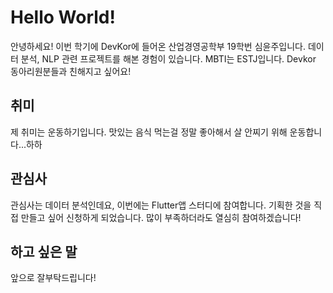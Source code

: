 # Hello World!
안녕하세요! 이번 학기에 DevKor에 들어온 산업경영공학부 19학번 심윤주입니다. 데이터 분석, NLP 관련 프로젝트를 해본 경험이 있습니다. 
MBTI는 ESTJ입니다. Devkor 동아리원분들과 친해지고 싶어요! 

## 취미
제 취미는 운동하기입니다. 맛있는 음식 먹는걸 정말 좋아해서 살 안찌기 위해 운동합니다...하하

## 관심사 
관심사는 데이터 분석인데요, 이번에는 Flutter앱 스터디에 참여합니다. 기획한 것을 직접 만들고 싶어 신청하게 되었습니다. 많이 부족하더라도 열심히 참여하겠습니다!

## 하고 싶은 말 
앞으로 잘부탁드립니다!
